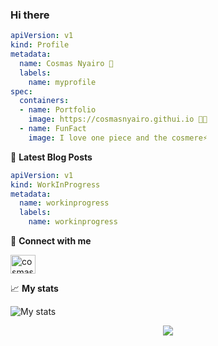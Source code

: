 ### Hi there

```yaml
apiVersion: v1
kind: Profile
metadata:
  name: Cosmas Nyairo 💬
  labels:
    name: myprofile
spec:
  containers:
  - name: Portfolio
    image: https://cosmasnyairo.githui.io 👨‍💻
  - name: FunFact
    image: I love one piece and the cosmere⚡
```

📕 **Latest Blog Posts**
```yaml
apiVersion: v1
kind: WorkInProgress
metadata:
  name: workinprogress
  labels:
    name: workinprogress
```

🔗 **Connect with me**

<p align="left">
<a href="https://dev.to/cosmasnyairo" target="blank"><img align="center" src="https://cdn.jsdelivr.net/npm/simple-icons@3.0.1/icons/dev-dot-to.svg" alt="cosmasnyairo" height="30" width="40" /></a>


📈 **My stats**


![My stats](https://github-readme-stats.vercel.app/api/top-langs/?username=cosmasnyairo&hide=javascript,html,php,jupyter+notebook,css,dart,c,makefile&hide_title=true&hide_border=true&langs_count=6)
  


<p align="center">
  <img src="https://capsule-render.vercel.app/api?type=waving&color=738678&height=80&section=footer"/>
</p>
